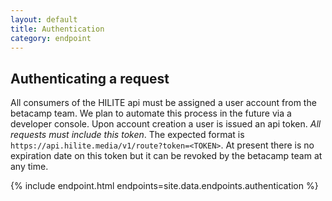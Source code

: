 ```yaml
---
layout: default
title: Authentication
category: endpoint
---
```


## Authenticating a request

All consumers of the HILITE api must be assigned a user account from the betacamp team. We plan to automate this process in the future via a developer console. Upon account creation a user is issued an api token. *All requests must include this token*. The expected format is `https://api.hilite.media/v1/route?token=<TOKEN>`. At present there is no expiration date on this token but it can be revoked by the betacamp team at any time.

{% include endpoint.html endpoints=site.data.endpoints.authentication %}